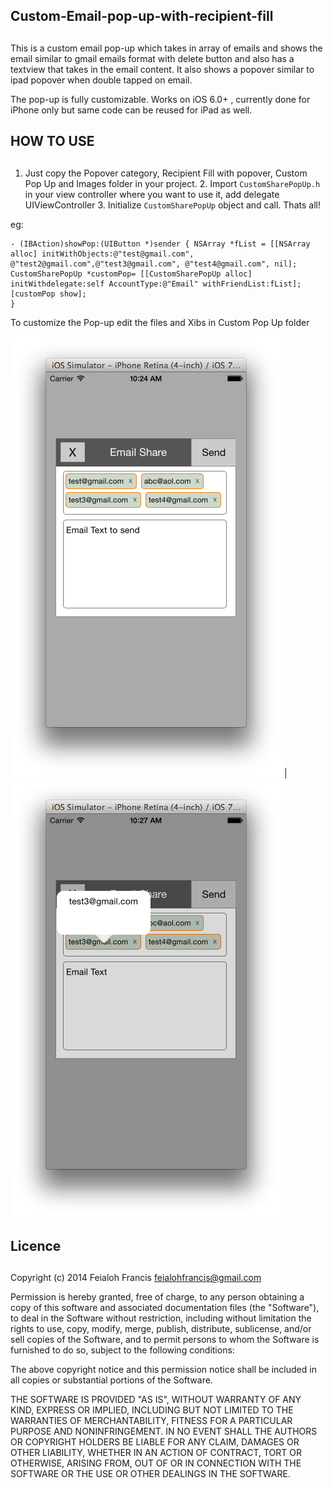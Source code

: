 ## Custom-Email-pop-up-with-recipient-fill
## 

This is a custom email pop-up which takes in array of emails and shows the email similar to gmail emails format with delete
button and also has a textview that takes in the email content. It also shows a popover similar to ipad popover when double
tapped on email.

The pop-up is fully customizable. Works on iOS 6.0+ , currently done for iPhone only but same code can be reused for iPad as
well.

## HOW TO USE
## 

1. Just copy the Popover category, Recipient Fill with popover, Custom Pop Up and Images folder in your project. 2. Import
`CustomSharePopUp.h` in your view controller where you want to use it, add delegate
UIViewController<CustomSharePopUpDelegate> 3. Initialize `CustomSharePopUp` object and call. Thats all!

eg:

```obj-c 
- (IBAction)showPop:(UIButton *)sender { NSArray *fList = [[NSArray alloc] initWithObjects:@"test@gmail.com",
@"test2@gmail.com",@"test3@gmail.com", @"test4@gmail.com", nil]; CustomSharePopUp *customPop= [[CustomSharePopUp alloc]
initWithdelegate:self AccountType:@"Email" withFriendList:fList]; [customPop show];
}
```

To customize the Pop-up edit the files and Xibs in Custom Pop Up folder


![Alt][screenshot1]   |  ![Alt][screenshot2]

[screenshot1]:https://github.com/feialoh/EmailRecipientFill/blob/master/Screenshot2.png
[screenshot2]:https://github.com/feialoh/EmailRecipientFill/blob/master/Screenshot1.png


## Licence
## 

Copyright (c) 2014 Feialoh Francis <feialohfrancis@gmail.com>


Permission is hereby granted, free of charge, to any person obtaining a copy of this software and associated documentation
files (the "Software"), to deal in the Software without restriction, including without limitation the rights to use, copy,
modify, merge, publish, distribute, sublicense, and/or sell copies of the Software, and to permit persons to whom the
Software is furnished to do so, subject to the following conditions:

The above copyright notice and this permission notice shall be included in all copies or substantial portions of the
Software.

THE SOFTWARE IS PROVIDED "AS IS", WITHOUT WARRANTY OF ANY KIND, EXPRESS OR IMPLIED, INCLUDING BUT NOT LIMITED TO THE
WARRANTIES OF MERCHANTABILITY, FITNESS FOR A PARTICULAR PURPOSE AND NONINFRINGEMENT. IN NO EVENT SHALL THE AUTHORS OR
COPYRIGHT HOLDERS BE LIABLE FOR ANY CLAIM, DAMAGES OR OTHER LIABILITY, WHETHER IN AN ACTION OF CONTRACT, TORT OR OTHERWISE,
ARISING FROM, OUT OF OR IN CONNECTION WITH THE SOFTWARE OR THE USE OR OTHER DEALINGS IN THE SOFTWARE.